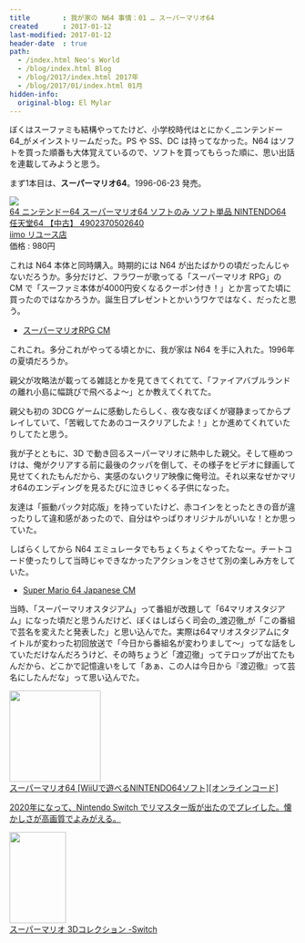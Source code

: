 ```yaml
---
title        : 我が家の N64 事情：01 … スーパーマリオ64
created      : 2017-01-12
last-modified: 2017-01-12
header-date  : true
path:
  - /index.html Neo's World
  - /blog/index.html Blog
  - /blog/2017/index.html 2017年
  - /blog/2017/01/index.html 01月
hidden-info:
  original-blog: El Mylar
---
```


ぼくはスーファミも結構やってたけど、小学校時代はとにかく_ニンテンドー64_がメインストリームだった。PS や SS、DC は持ってなかった。N64 はソフトを買った順番も大体覚えているので、ソフトを買ってもらった順に、思い出話を連載してみようと思う。

まず1本目は、**スーパーマリオ64**。1996-06-23 発売。

<div class="ad-rakuten">
  <div class="ad-rakuten-image">
    <a href="https://hb.afl.rakuten.co.jp/hgc/g00t0qk2.waxyca8d.g00t0qk2.waxyd8cf/?pc=https%3A%2F%2Fitem.rakuten.co.jp%2Fiimoreuse%2F3424%2F&amp;m=http%3A%2F%2Fm.rakuten.co.jp%2Fiimoreuse%2Fi%2F10003018%2F">
      <img src="https://thumbnail.image.rakuten.co.jp/@0_mall/iimoreuse/cabinet/rakuten2/3424.jpg?_ex=128x128">
    </a>
  </div>
  <div class="ad-rakuten-info">
    <div class="ad-rakuten-title">
      <a href="https://hb.afl.rakuten.co.jp/hgc/g00t0qk2.waxyca8d.g00t0qk2.waxyd8cf/?pc=https%3A%2F%2Fitem.rakuten.co.jp%2Fiimoreuse%2F3424%2F&amp;m=http%3A%2F%2Fm.rakuten.co.jp%2Fiimoreuse%2Fi%2F10003018%2F">64 ニンテンドー64 スーパーマリオ64 ソフトのみ ソフト単品 NINTENDO64 任天堂64 【中古】 4902370502640</a>
    </div>
    <div class="ad-rakuten-shop">
      <a href="https://hb.afl.rakuten.co.jp/hgc/g00t0qk2.waxyca8d.g00t0qk2.waxyd8cf/?pc=https%3A%2F%2Fwww.rakuten.co.jp%2Fiimoreuse%2F&amp;m=http%3A%2F%2Fm.rakuten.co.jp%2Fiimoreuse%2F">iimo リユース店</a>
    </div>
    <div class="ad-rakuten-price">価格 : 980円</div>
  </div>
</div>

これは N64 本体と同時購入。時期的には N64 が出たばかりの頃だったんじゃないだろうか。多分だけど、フラワーが歌ってる「スーパーマリオ RPG」の CM で「スーファミ本体が4000円安くなるクーポン付き！」とか言ってた頃に買ったのではなかろうか。誕生日プレゼントとかいうワケではなく、だったと思う。

- [スーパーマリオRPG CM](https://youtube.com/watch?v=o3opSDO3Sys)

これこれ。多分これがやってる頃とかに、我が家は N64 を手に入れた。1996年の夏頃だろうか。

親父が攻略法が載ってる雑誌とかを見てきてくれてて、「ファイアバブルランドの離れ小島に幅跳びで飛べるよ～」とか教えてくれてた。

親父も初の 3DCG ゲームに感動したらしく、夜な夜なぼくが寝静まってからプレイしていて、「苦戦してたあのコースクリアしたよ！」とか進めてくれていたりしてたと思う。

我が子とともに、3D で動き回るスーパーマリオに熱中した親父。そして極めつけは、俺がクリアする前に最後のクッパを倒して、その様子をビデオに録画して見せてくれたもんだから、実感のないクリア映像に俺号泣。それ以来なぜかマリオ64のエンディングを見るたびに泣きじゃくる子供になった。

友達は「振動パック対応版」を持っていたけど、赤コインをとったときの音が違ったりして違和感があったので、自分はやっぱりオリジナルがいいな！とか思っていた。

しばらくしてから N64 エミュレータでもちょくちょくやってたなー。チートコード使ったりして当時じゃできなかったアクションをさせて別の楽しみ方をしていた。

- [Super Mario 64 Japanese CM](https://youtube.com/watch?v=_0RQ2XTGt94)

当時、「スーパーマリオスタジアム」って番組が改題して「64マリオスタジアム」になった頃だと思うんだけど、ぼくはしばらく司会の_渡辺徹_が「この番組で芸名を変えたと発表した」と思い込んでた。実際は64マリオスタジアムにタイトルが変わった初回放送で「今日から番組名が変わりまして～」ってな話をしていただけなんだろうけど、その時ちょうど「渡辺徹」ってテロップが出てたもんだから、どこかで記憶違いをして「あぁ、この人は今日から『渡辺徹』って芸名にしたんだな」って思い込んでた。

<div class="ad-amazon">
  <div class="ad-amazon-image">
    <a href="https://www.amazon.co.jp/dp/B00VUT5ZB4?tag=neos21-22&amp;linkCode=osi&amp;th=1&amp;psc=1">
      <img src="https://m.media-amazon.com/images/I/51AqI9t8-wL._SL160_.jpg" width="160" height="160">
    </a>
  </div>
  <div class="ad-amazon-info">
    <div class="ad-amazon-title">
      <a href="https://www.amazon.co.jp/dp/B00VUT5ZB4?tag=neos21-22&amp;linkCode=osi&amp;th=1&amp;psc=1">スーパーマリオ64 [WiiUで遊べるNINTENDO64ソフト][オンラインコード]</a>
    </div>
  </div>
</div>

<ins class="ins-block">

2020年になって、Nintendo Switch でリマスター版が出たのでプレイした。懐かしさが高画質でよみがえる。

</ins>

<div class="ad-amazon">
  <div class="ad-amazon-image">
    <a href="https://www.amazon.co.jp/dp/B08HH68P5J?tag=neos21-22&amp;linkCode=osi&amp;th=1&amp;psc=1">
      <img src="https://m.media-amazon.com/images/I/51gXl7o0J8L._SL160_.jpg" width="99" height="160">
    </a>
  </div>
  <div class="ad-amazon-info">
    <div class="ad-amazon-title">
      <a href="https://www.amazon.co.jp/dp/B08HH68P5J?tag=neos21-22&amp;linkCode=osi&amp;th=1&amp;psc=1">スーパーマリオ 3Dコレクション -Switch</a>
    </div>
  </div>
</div>

